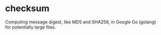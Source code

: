 checksum
========

Computing message digest, like MD5 and SHA256, in Google Go (golang) for potentially large files.
